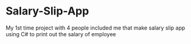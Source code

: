 # Salary-Slip-App
My 1st time project with 4 people included me that make salary slip app using C# to print out the salary of employee

